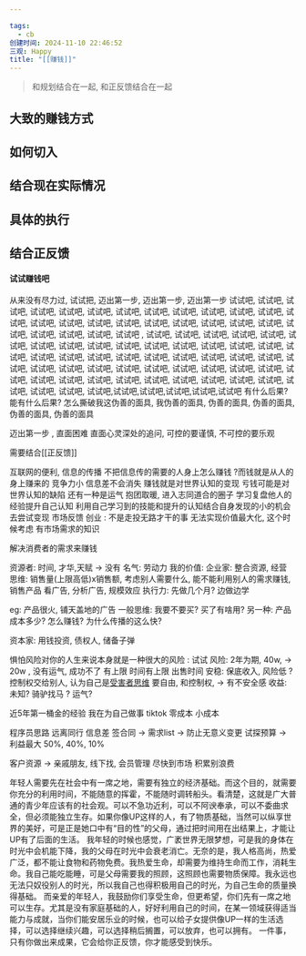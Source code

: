 ```yaml
---

tags:
  - cb
创建时间: 2024-11-10 22:46:52
三观: Happy
title: "[[赚钱]]"
---
```


> 和规划结合在一起, 和正反馈结合在一起



## 大致的赚钱方式

## 如何切入

## 结合现在实际情况

## 具体的执行

## 结合正反馈
#### 试试赚钱吧
从来没有尽力过, 试试把, 迈出第一步, 迈出第一步, 迈出第一步
试试吧, 试试吧, 试试吧, 试试吧, 试试吧, 试试吧, 试试吧, 试试吧, 试试吧, 试试吧, 试试吧, 试试吧, 试试吧, 试试吧, 试试吧, 试试吧, 试试吧, 试试吧, 试试吧, 试试吧, 试试吧, 试试吧, 试试吧, 试试吧, 试试吧, 试试吧, 试试吧 , 试试吧, 试试吧, 试试吧, 试试吧, 试试吧, 试试吧, 试试吧, 试试吧, 试试吧, 试试吧, 试试吧, 试试吧, 试试吧, 试试吧, 试试吧, 试试吧, 试试吧, 试试吧, 试试吧, 试试吧, 试试吧, 试试吧, 试试吧, 试试吧, 试试吧, 试试吧, 试试吧, 试试吧, 试试吧, 试试吧, 试试吧, 试试吧, 试试吧, 试试吧, 试试吧, 试试吧, 试试吧, 试试吧, 试试吧, 试试吧, 试试吧, 试试吧, 试试吧, 试试吧, 试试吧, 试试吧, 试试吧, 试试吧, 试试吧,试试吧,试试吧,试试吧,试试吧,试试吧
有什么后果? 能有什么后果? 
怎么撕破我这伪善的面具, 我伪善的面具, 伪善的面具, 伪善的面具, 伪善的面具, 伪善的面具


迈出第一步 , 直面困难
直面心灵深处的追问, 可控的要谨慎, 不可控的要乐观


需要结合[[正反馈]]


互联网的便利, 信息的传播
不把信息传的需要的人身上怎么赚钱 ?而钱就是从人的身上赚来的
竞争力小
信息差不会消失
赚钱就是对世界认知的变现
亏钱可能是对世界认知的缺陷
还有一种是运气
抱团取暖, 进入志同道合的圈子
学习复盘他人的经验提升自己认知
利用自己学习到的技能和提升的认知结合自身发现的小的机会去尝试变现
市场反馈
创业 : 不是走投无路才干的事
无法实现价值最大化, 这个时候考虑
有市场需求的知识


解决消费者的需求来赚钱

资源者: 
时间, 
才华,天赋 -> 没有
名气: 
劳动力
我的价值: 
企业家: 整合资源, 经营
思维:  销售量(上限高低)x销售额, 考虑别人需要什么, 能不能利用别人的需求赚钱, 销售产品
看广告, 分析广告, 规模效应
执行力:  先做几个月? 边做边学

eg: 产品很火, 铺天盖地的广告
一般思维: 我要不要买? 买了有啥用? 
另一种: 产品成本多少? 怎么赚钱? 为什么传播的这么快? 

资本家: 用钱投资, 债权人, 储备子弹


惧怕风险对你的人生来说本身就是一种很大的风险 : 试试
风险: 2年为期, 40w,  -> 20w , 没有运气, 成功不了 有上限  时间有上限  出售时间
安稳: 保底收入, 风险低 ?
控制权交给别人, 认为自己是[受害者思维](名字.md#受害者思维)
要自由, 和控制权, -> 有不安全感
收益: 未知?  骑驴找马 ? 运气? 


近5年第一桶金的经验
我在为自己做事
tiktok 零成本 小成本

程序员思路
远离同行
信息差
签合同 -> 需求list -> 防止无意义变更
试探预算 ->   利益最大
50%, 40%, 10%


客户资源 -> 亲戚朋友, 线下找, 会员管理
尽快到市场 
积累别浪费

年轻人需要先在社会中有一席之地，需要有独立的经济基础。而这个目的，就需要你充分的利用时间，不能随意的挥霍，不能随时调转船头。看清楚，这就是广大普通的青少年应该有的社会观。可以不急功近利，可以不阿谀奉承，可以不委曲求全，但必须能独立生存。如果你像UP这样的人，有了物质基础，当然可以纵享世界的美好，可是正是她口中有“目的性”的父母，通过把时间用在出结果上，才能让UP有了后面的生活。 我年轻的时候也感觉，广袤世界无限梦想，可是我的身体在时光中会机能下降，我的父母在时光中会衰老消亡。无奈的是，我人格高尚，热爱广泛，都不能让食物和药物免费。我热爱生命，却需要为维持生命而工作，消耗生命。我自己能吃能睡，可是父母需要我的照顾，这照顾也需要物质保障。我永远也无法只奴役别人的时光，所以我自己也得积极用自己的时光，为自己生命的质量换得基础。 而亲爱的年轻人，我鼓励你们享受生命，但更希望，你们先有一席之地可以生存。尤其是没有家庭基础的人，好好利用自己的时间，在某一领域获得适当能力与成就，当你们能安居乐业的时候，也可以给子女提供像UP一样的生活选择，可以选择继续兴趣，可以选择稍后搁置，可以放弃，也可以拥有。
一件事，只有你做出来成果，它会给你正反馈，你才能感受到快乐。


